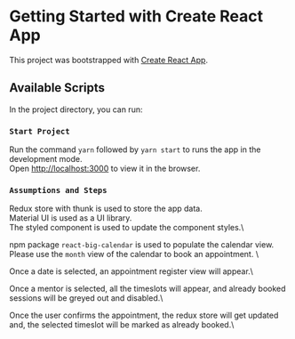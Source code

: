 # Getting Started with Create React App

This project was bootstrapped with [Create React App](https://github.com/facebook/create-react-app).

## Available Scripts

In the project directory, you can run:

### `Start Project`

Run the command `yarn` followed by `yarn start` to runs the app in the development mode.\
Open [http://localhost:3000](http://localhost:3000) to view it in the browser.
 

### `Assumptions and Steps`

Redux store with thunk is used to store the app data.\
Material UI is used as a UI library.\
The styled component is used to update the component styles.\

npm package `react-big-calendar` is used to populate the calendar view.\
Please use the `month` view of the calendar to book an appointment. \

Once a date is selected, an appointment register view will appear.\

Once a mentor is selected, all the timeslots will appear, and already booked sessions will be greyed out and disabled.\

Once the user confirms the appointment, the redux store will get updated and, the selected timeslot will be marked as already booked.\